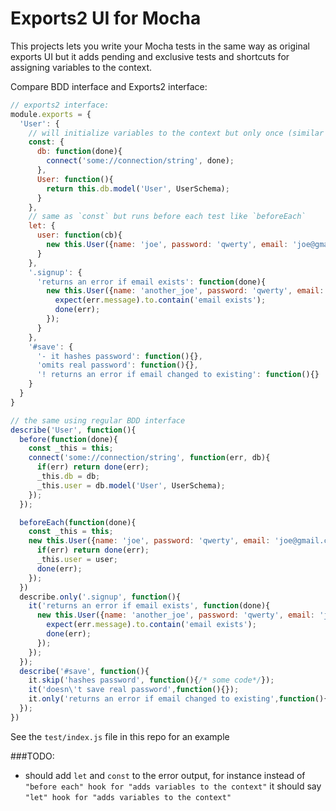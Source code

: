 Exports2 UI for Mocha
=====================

This projects lets you write your Mocha tests in the same way as original exports UI but it adds pending and exclusive tests and shortcuts for assigning variables to the context.

Compare BDD interface and Exports2 interface:

```javascript
// exports2 interface:
module.exports = {
  'User': {
    // will initialize variables to the context but only once (similar to `beforeAll`)
    const: {
      db: function(done){
        connect('some://connection/string', done);
      },
      User: function(){
        return this.db.model('User', UserSchema);
      }
    },
    // same as `const` but runs before each test like `beforeEach`
    let: {
      user: function(cb){
        new this.User({name: 'joe', password: 'qwerty', email: 'joe@gmail.com'}).save(done);
      }
    },
    '.signup': {
      'returns an error if email exists': function(done){
        new this.User({name: 'another_joe', password: 'qwerty', email: 'joe@gmail.com'}).save(function(err){
          expect(err.message).to.contain('email exists');
          done(err);  
        });
      }
    },
    '#save': {
      '- it hashes password': function(){},
      'omits real password': function(){},
      '! returns an error if email changed to existing': function(){}
    }
  }
}

// the same using regular BDD interface
describe('User', function(){
  before(function(done){
    const _this = this;
    connect('some://connection/string', function(err, db){
      if(err) return done(err);
      _this.db = db;
      _this.user = db.model('User', UserSchema);
    });  
  });  

  beforeEach(function(done){
    const _this = this;
    new this.User({name: 'joe', password: 'qwerty', email: 'joe@gmail.com'}).save(function(err, user){
      if(err) return done(err);
      _this.user = user;
      done(err);  
    });
  })
  describe.only('.signup', function(){
    it('returns an error if email exists', function(done){
      new this.User({name: 'another_joe', password: 'qwerty', email: 'joe@gmail.com'}).save(function(err){
        expect(err.message).to.contain('email exists');
        done(err);  
      });
    });
  });
  describe('#save', function(){
    it.skip('hashes password', function(){/* some code*/});
    it('doesn\'t save real password',function(){});
    it.only('returns an error if email changed to existing',function(){})
  });
})
```

See the `test/index.js` file in this repo for an example

###TODO: 
  - should add `let` and `const` to the error output, for instance instead of `"before each" hook for "adds variables to the context"` it should say `"let" hook for "adds variables to the context"`